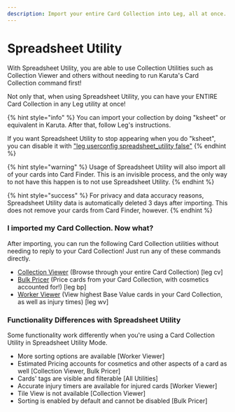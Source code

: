 ```yaml
---
description: Import your entire Card Collection into Leg, all at once.
---
```


# Spreadsheet Utility

With Spreadsheet Utility, you are able to use Collection Utilities such as Collection Viewer and others without needing to run Karuta's Card Collection command first!

Not only that, when using Spreadsheet Utility, you can have your ENTIRE Card Collection in any Leg utility at once!

{% hint style="info" %}
You can import your collection by doing "ksheet" or equivalent in Karuta. After that, follow Leg's instructions.



If you want Spreadsheet Utility to stop appearing when you do "ksheet", you can disable it with ["leg userconfig spreadsheet\_utility false"](../../bot-management/user-feature-configuration/list-of-user-configurable-features/spreadsheet\_utility.md)
{% endhint %}

{% hint style="warning" %}
Usage of Spreadsheet Utility will also import all of your cards into Card Finder. This is an invisible process, and the only way to not have this happen is to not use Spreadsheet Utility.
{% endhint %}

{% hint style="success" %}
For privacy and data accuracy reasons, Spreadsheet Utility data is automatically deleted 3 days after importing. This does not remove your cards from Card Finder, however.
{% endhint %}

### I imported my Card Collection. Now what?

After importing, you can run the following Card Collection utilities without needing to reply to your Card Collection! Just run any of these commands directly.

* [Collection Viewer](collection-viewer.md) (Browse through your entire Card Collection) \[leg cv]
* [Bulk Pricer](bulk-pricer.md) (Price cards from your Card Collection, with cosmetics accounted for!) \[leg bp]
* [Worker Viewer](worker-viewer.md) (View highest Base Value cards in your Card Collection, as well as injury times) \[leg wv]

### Functionality Differences with Spreadsheet Utility

Some functionality work differently when you're using a Card Collection Utility in Spreadsheet Utility Mode.

* More sorting options are available \[Worker Viewer]
* Estimated Pricing accounts for cosmetics and other aspects of a card as well \[Collection Viewer, Bulk Pricer]
* Cards' tags are visible and filterable \[All Utilities]
* Accurate injury timers are available for injured cards \[Worker Viewer]
* Tile View is not available \[Collection Viewer]
* Sorting is enabled by default and cannot be disabled \[Bulk Pricer]
